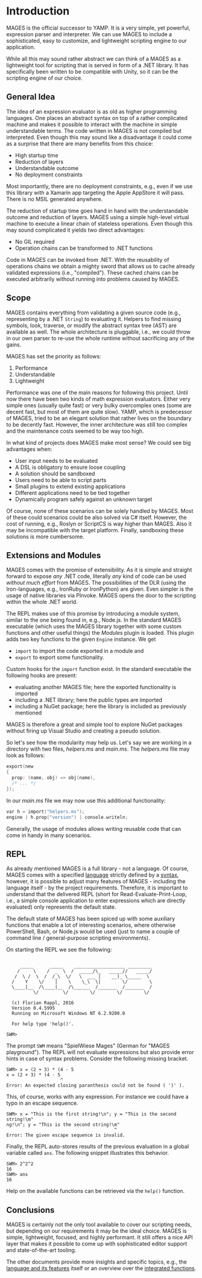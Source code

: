 # Introduction

MAGES is the official successor to YAMP. It is a very simple, yet powerful, expression parser and interpreter. We can use MAGES to include a sophisticated, easy to customize, and lightweight scripting engine to our application.

While all this may sound rather abstract we can think of a MAGES as a lightweight tool for scripting that is served in form of a .NET library. It has specifically been written to be compatible with Unity, so it can be the scripting engine of our choice.

## General Idea

The idea of an expression evaluator is as old as higher programming languages. One places an abstract syntax on top of a rather complicated machine and makes it possible to interact with the machine in simple understandable terms. The code written in MAGES is not compiled but interpreted. Even though this may sound like a disadvantage it could come as a surprise that there are many benefits from this choice:

- High startup time
- Reduction of layers
- Understandable outcome
- No deployment constraints

Most importantly, there are no deployment constraints, e.g., even if we use this library with a Xamarin app targeting the Apple AppStore it will pass. There is no MSIL generated anywhere.

The reduction of startup time goes hand in hand with the understandable outcome and reduction of layers. MAGES using a simple high-level virtual machine to execute a linear chain of stateless operations. Even though this may sound complicated it yields two direct advantages:

- No GIL required
- Operation chains can be transformed to .NET functions

Code in MAGES can be invoked from .NET. With the reusability of operations chains we obtain a mighty sword that allows us to cache already validated expressions (i.e., "compiled"). These cached chains can be executed arbitrarily without running into problems caused by MAGES.

## Scope

MAGES contains everything from validating a given source code (e.g., representing by a .NET `String`) to evaluating it. Helpers to find missing symbols, look, traverse, or modify the abstract syntax tree (AST) are available as well. The whole architecture is pluggable, i.e., we could throw in our own parser to re-use the whole runtime without sacrificing any of the gains.

MAGES has set the priority as follows:

1. Performance
2. Understandable
3. Lightweight

Performance was one of the main reasons for following this project. Until now there have been two kinds of math expression evaluators. Either very simple ones (usually quite fast) or very bulky overcomplex ones (some are decent fast, but most of them are quite slow). YAMP, which is predecessor of MAGES, tried to be an elegant solution that rather lives on the boundary to be decently fast. However, the inner architecture was still too complex and the maintenance costs seemed to be way too high.

In what kind of projects does MAGES make most sense? We could see big advantages when:

- User input needs to be evaluated
- A DSL is obligatory to ensure loose coupling
- A solution should be sandboxed
- Users need to be able to script parts
- Small plugins to extend existing applications
- Different applications need to be tied together
- Dynamically program safely against an unknown target

Of course, none of these scenarios can be solely handled by MAGES. Most of these could scenarios could be also solved via C# itself. However, the cost of running, e.g., Roslyn or ScriptCS is way higher than MAGES. Also it may be incompatible with the target platform. Finally, sandboxing these solutions is more cumbersome.

## Extensions and Modules

MAGES comes with the promise of extensibility. As it is simple and straight forward to expose *any* .NET code, literally *any* kind of code can be used *without much effort* from MAGES. The possibilities of the DLR (using the Iron-languages, e.g., IronRuby or IronPython) are given. Even simpler is the usage of native libraries via PInvoke. MAGES opens the door to the scripting within the whole .NET world.

The REPL makes use of this promise by introducing a module system, similar to the one being found in, e.g., Node.js. In the standard MAGES executable (which uses the MAGES library together with some custom functions and other useful things) the *Modules* plugin is loaded. This plugin adds two key functions to the given `Engine` instance. We get

- `import` to import the code exported in a module and
- `export` to export some functionality.

Custom hooks for the `import` function exist. In the standard executable the following hooks are present:

- evaluating another MAGES file; here the exported functionality is imported
- including a .NET library; here the public types are imported
- including a NuGet package; here the library is included as previously mentioned

MAGES is therefore a great and simple tool to explore NuGet packages without firing up Visual Studio and creating a pseudo solution.

So let's see how the modularity may help us. Let's say we are working in a directory with two files, *helpers.ms* and *main.ms*. The *helpers.ms* file may look as follows:

```C
export(new 
{
  prop: (name, obj) => obj(name),
  /* ... */
});
```

In our *main.ms* file we may now use this additional functionality:

```C
var h = import("helpers.ms");
engine | h.prop("version") | console.writeln;
```

Generally, the usage of modules allows writing reusable code that can come in handy in many scenarios.

## REPL

As already mentioned MAGES is a full library - not a language. Of course, MAGES comes with a specified [language](language.md) strictly defined by a [syntax](syntax.md), however, it is possible to adjust many features of MAGES - including the language itself - by the project requirements. Therefore, it is important to understand that the delivered REPL (short for Read-Evaluate-Print-Loop, i.e., a simple console application to enter expressions which are directly evaluated) only represents the default state.

The default state of MAGES has been spiced up with some auxiliary functions that enable a lot of interesting scenarios, where otherwise PowerShell, Bash, or Node.js would be used (just to name a couple of command line / general-purpose scripting environments).

On starting the REPL we see the following:

```plain

     _____      _____    ___________________ _________
    /     \    /  _  \  /  _____/\_   _____//   _____/
   /  \ /  \  /  /_\  \/   \  ___ |    __)_ \_____  \
  /    Y    \/    |    \    \_\  \|        \/        \
  \____|__  /\____|__  /\______  /_______  /_______  /
          \/         \/        \/        \/        \/

  (c) Florian Rappl, 2016
  Version 0.4.5995
  Running on Microsoft Windows NT 6.2.9200.0

  For help type 'help()'.

SWM>
```

The prompt `SWM` means "SpielWiese Mages" (German for "MAGES playground"). The REPL will not evaluate expressions but also provide error hints in case of syntax problems. Consider the following missing bracket.

```plain
SWM> x = (2 + 3) * (4 - 5
x = (2 + 3) * (4 - 5
                    ^
Error: An expected closing paranthesis could not be found ( ')' ).
```

This, of course, works with any expression. For instance we could have a typo in an escape sequence.

```plain
SWM> x = "This is the first string!\n"; y = "This is the second string!\m"
ng!\n"; y = "This is the second string!\m"
                                        ^
Error: The given escape sequence is invalid.
```

Finally, the REPL auto-stores results of the previous evaluation in a global variable called `ans`. The following snippet illustrates this behavior.

```plain
SWM> 2^2^2
16
SWM> ans
16
```

Help on the available functions can be retrieved via the `help()` function.

## Conclusions

MAGES is certainly not the only tool available to cover our scripting needs, but depending on our requirements it may be the ideal choice. MAGES is simple, lightweight, focused, and highly performant. It still offers a nice API layer that makes it possible to come up with sophisticated editor support and state-of-the-art tooling.

The other documents provide more insights and specific topics, e.g., the [language and its features](language.md) itself or an overview over the [integrated functions](functions.md).